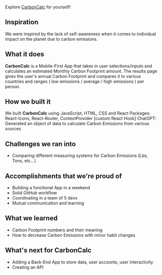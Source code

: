Explore [CarbonCalc](https://climate-hackathon.netlify.app/) for yourself! 


## Inspiration
We were inspired by the lack of self-awareness when it comes to individual impact on the planet due to carbon emissions.

## What it does
**CarbonCalc** is a Mobile-First App that takes in user selections/inputs and calculates an estimated Monthly Carbon Footprint amount. The results page gives the user's annual Carbon Footprint and compares it to various countries and ranges ( low emissions / average / high emissions ) per person.

## How we built it
We built **CarbonCalc** using JavaScript, HTML, CSS and React
Packages: React-Icons, React-Router, ContextProvider [custom React Hook]
ChatGPT: Generated an object of data to calculate Carbon Emissions from various sources

## Challenges we ran into
- Comparing different measuring systems for Carbon Emissions (Lbs, Tons, etc...) 

## Accomplishments that we're proud of
- Building a functional App in a weekend
- Solid GitHub workflow
- Coordinating in a team of 5 devs
- Mutual communication and learning

## What we learned
- Carbon Footprint numbers and their meaning
- How to decrease Carbon Emissions with minor habit changes

## What's next for CarbonCalc
- Adding a Back-End App to store data, user accounts, user interactivity
- Creating an API
